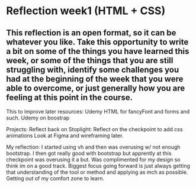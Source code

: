 # Reflection week1 (HTML + CSS)

## This reflection is an open format, so it can be whatever you like. Take this opportunity to write a bit on some of the things you have learned this week, or some of the things that you are still struggling with, identify some challenges you had at the beginning of the week that you were able to overcome, or just generally how you are feeling at this point in the course.

This to improve later resources:
Udemy HTML for fancyFont and forms and such.
Udemy on boostrap

Projects:
Reflect back on Stoplight:
Reflect on the checkpoint to add css animations
Look at Figma and wireframing later.

My reflection:
I started using vh and then was overusing w/ not enough bootstrap. I then got really good with bootstrap
but apprently at this checkpoint was overusing it a but. Was complimented for my design so think im on a good track. Biggest focus going forward is just always getting that understanding of the tool or method and applying as mch as possible. Getting out of my comfort zone to learn.